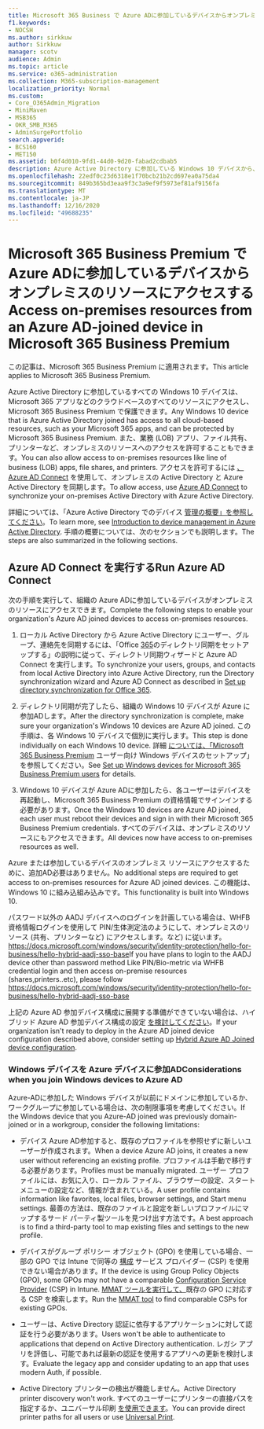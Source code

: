 ```yaml
---
title: Microsoft 365 Business で Azure ADに参加しているデバイスからオンプレミスのリソースにアクセスする
f1.keywords:
- NOCSH
ms.author: sirkkuw
author: Sirkkuw
manager: scotv
audience: Admin
ms.topic: article
ms.service: o365-administration
ms.collection: M365-subscription-management
localization_priority: Normal
ms.custom:
- Core_O365Admin_Migration
- MiniMaven
- MSB365
- OKR_SMB_M365
- AdminSurgePortfolio
search.appverid:
- BCS160
- MET150
ms.assetid: b0f4d010-9fd1-44d0-9d20-fabad2cdbab5
description: Azure Active Directory に参加している Windows 10 デバイスから、業務アプリ、ファイル共有、プリンターなど、オンプレミスのリソースにアクセスする方法について説明します。
ms.openlocfilehash: 22edf0c23d6318e1f70bcb21b2cd697ea0a75da4
ms.sourcegitcommit: 849b365bd3eaa9f3c3a9ef9f5973ef81af9156fa
ms.translationtype: MT
ms.contentlocale: ja-JP
ms.lasthandoff: 12/16/2020
ms.locfileid: "49688235"
---
```

# <a name="access-on-premises-resources-from-an-azure-ad-joined-device-in-microsoft-365-business-premium"></a><span data-ttu-id="d9b47-103">Microsoft 365 Business Premium で Azure ADに参加しているデバイスからオンプレミスのリソースにアクセスする</span><span class="sxs-lookup"><span data-stu-id="d9b47-103">Access on-premises resources from an Azure AD-joined device in Microsoft 365 Business Premium</span></span>

<span data-ttu-id="d9b47-104">この記事は、Microsoft 365 Business Premium に適用されます。</span><span class="sxs-lookup"><span data-stu-id="d9b47-104">This article applies to Microsoft 365 Business Premium.</span></span>

<span data-ttu-id="d9b47-105">Azure Active Directory に参加しているすべての Windows 10 デバイスは、Microsoft 365 アプリなどのクラウドベースのすべてのリソースにアクセスし、Microsoft 365 Business Premium で保護できます。</span><span class="sxs-lookup"><span data-stu-id="d9b47-105">Any Windows 10 device that is Azure Active Directory joined has access to all cloud-based resources, such as your Microsoft 365 apps, and can be protected by Microsoft 365 Business Premium.</span></span> <span data-ttu-id="d9b47-106">また、業務 (LOB) アプリ、ファイル共有、プリンターなど、オンプレミスのリソースへのアクセスを許可することもできます。</span><span class="sxs-lookup"><span data-stu-id="d9b47-106">You can also allow access to on-premises resources like line of business (LOB) apps, file shares, and printers.</span></span> <span data-ttu-id="d9b47-107">アクセスを許可するには [、Azure AD Connect](https://docs.microsoft.com/azure/active-directory/connect/active-directory-aadconnect) を使用して、オンプレミスの Active Directory と Azure Active Directory を同期します。</span><span class="sxs-lookup"><span data-stu-id="d9b47-107">To allow access, use [Azure AD Connect](https://docs.microsoft.com/azure/active-directory/connect/active-directory-aadconnect) to synchronize your on-premises Active Directory with Azure Active Directory.</span></span> 

<span data-ttu-id="d9b47-108">詳細については、「Azure Active Directory でのデバイス [管理の概要」を参照してください](https://docs.microsoft.com/azure/active-directory/device-management-introduction)。</span><span class="sxs-lookup"><span data-stu-id="d9b47-108">To learn more, see [Introduction to device management in Azure Active Directory](https://docs.microsoft.com/azure/active-directory/device-management-introduction).</span></span>
<span data-ttu-id="d9b47-109">手順の概要については、次のセクションでも説明します。</span><span class="sxs-lookup"><span data-stu-id="d9b47-109">The steps are also summarized in the following sections.</span></span>
 
## <a name="run-azure-ad-connect"></a><span data-ttu-id="d9b47-110">Azure AD Connect を実行する</span><span class="sxs-lookup"><span data-stu-id="d9b47-110">Run Azure AD Connect</span></span>

<span data-ttu-id="d9b47-111">次の手順を実行して、組織の Azure ADに参加しているデバイスがオンプレミスのリソースにアクセスできます。</span><span class="sxs-lookup"><span data-stu-id="d9b47-111">Complete the following steps to enable your organization's Azure AD joined devices to access on-premises resources.</span></span>
  
1. <span data-ttu-id="d9b47-112">ローカル Active Directory から Azure Active Directory にユーザー、グループ、連絡先を同期するには、「Office [365](https://docs.microsoft.com/microsoft-365/enterprise/set-up-directory-synchronization)のディレクトリ同期をセットアップする」の説明に従って、ディレクトリ同期ウィザードと Azure AD Connect を実行します。</span><span class="sxs-lookup"><span data-stu-id="d9b47-112">To synchronize your users, groups, and contacts from local Active Directory into Azure Active Directory, run the Directory synchronization wizard and Azure AD Connect as described in [Set up directory synchronization for Office 365](https://docs.microsoft.com/microsoft-365/enterprise/set-up-directory-synchronization).</span></span>
    
2. <span data-ttu-id="d9b47-113">ディレクトリ同期が完了したら、組織の Windows 10 デバイスが Azure に参加ADします。</span><span class="sxs-lookup"><span data-stu-id="d9b47-113">After the directory synchronization is complete, make sure your organization's Windows 10 devices are Azure AD joined.</span></span> <span data-ttu-id="d9b47-114">この手順は、各 Windows 10 デバイスで個別に実行します。</span><span class="sxs-lookup"><span data-stu-id="d9b47-114">This step is done individually on each Windows 10 device.</span></span> <span data-ttu-id="d9b47-115">詳細 [については、「Microsoft 365 Business Premium](set-up-windows-devices.md) ユーザー向け Windows デバイスのセットアップ」を参照してください。</span><span class="sxs-lookup"><span data-stu-id="d9b47-115">See [Set up Windows devices for Microsoft 365 Business Premium users](set-up-windows-devices.md) for details.</span></span> 
    
3. <span data-ttu-id="d9b47-116">Windows 10 デバイスが Azure ADに参加したら、各ユーザーはデバイスを再起動し、Microsoft 365 Business Premium の資格情報でサインインする必要があります。</span><span class="sxs-lookup"><span data-stu-id="d9b47-116">Once the Windows 10 devices are Azure AD joined, each user must reboot their devices and sign in with their Microsoft 365 Business Premium credentials.</span></span> <span data-ttu-id="d9b47-117">すべてのデバイスは、オンプレミスのリソースにもアクセスできます。</span><span class="sxs-lookup"><span data-stu-id="d9b47-117">All devices now have access to on-premises resources as well.</span></span>
    
<span data-ttu-id="d9b47-118">Azure または参加しているデバイスのオンプレミス リソースにアクセスするために、追加AD必要はありません。</span><span class="sxs-lookup"><span data-stu-id="d9b47-118">No additional steps are required to get access to on-premises resources for Azure AD joined devices.</span></span> <span data-ttu-id="d9b47-119">この機能は、Windows 10 に組み込組み込みです。</span><span class="sxs-lookup"><span data-stu-id="d9b47-119">This functionality is built into Windows 10.</span></span> 

<span data-ttu-id="d9b47-120">パスワード以外の AADJ デバイスへのログインを計画している場合は、WHFB 資格情報ログインを使用して PIN/生体測定法のようにして、オンプレミスのリソース (共有、プリンターなど) にアクセスします。など) に従います。 https://docs.microsoft.com/windows/security/identity-protection/hello-for-business/hello-hybrid-aadj-sso-base</span><span class="sxs-lookup"><span data-stu-id="d9b47-120">If you have plans to login to the AADJ device other than password method Like PIN/Bio-metric via WHFB credential login and then access on-premise resources (shares,printers..etc), please follow https://docs.microsoft.com/windows/security/identity-protection/hello-for-business/hello-hybrid-aadj-sso-base</span></span>
  
<span data-ttu-id="d9b47-121">上記の Azure AD 参加デバイス構成に展開する準備ができていない場合は、ハイブリッド Azure AD 参加デバイス構成の設定 [を検討してください](manage-windows-devices.md)。</span><span class="sxs-lookup"><span data-stu-id="d9b47-121">If your organization isn't ready to deploy in the Azure AD joined device configuration described above, consider setting up [Hybrid Azure AD Joined device configuration](manage-windows-devices.md).</span></span>
  
### <a name="considerations-when-you-join-windows-devices-to-azure-ad"></a><span data-ttu-id="d9b47-122">Windows デバイスを Azure デバイスに参加AD</span><span class="sxs-lookup"><span data-stu-id="d9b47-122">Considerations when you join Windows devices to Azure AD</span></span>

<span data-ttu-id="d9b47-123">Azure-ADに参加した Windows デバイスが以前にドメインに参加しているか、ワークグループに参加している場合は、次の制限事項を考慮してください。</span><span class="sxs-lookup"><span data-stu-id="d9b47-123">If the Windows device that you Azure-AD joined was previously domain-joined or in a workgroup, consider the following limitations:</span></span>
  
- <span data-ttu-id="d9b47-124">デバイス Azure AD参加すると、既存のプロファイルを参照せずに新しいユーザーが作成されます。</span><span class="sxs-lookup"><span data-stu-id="d9b47-124">When a device Azure AD joins, it creates a new user without referencing an existing profile.</span></span> <span data-ttu-id="d9b47-125">プロファイルは手動で移行する必要があります。</span><span class="sxs-lookup"><span data-stu-id="d9b47-125">Profiles must be manually migrated.</span></span> <span data-ttu-id="d9b47-126">ユーザー プロファイルには、お気に入り、ローカル ファイル、ブラウザーの設定、スタート メニューの設定など、情報が含まれている。</span><span class="sxs-lookup"><span data-stu-id="d9b47-126">A user profile contains information like favorites, local files, browser settings, and Start menu settings.</span></span> <span data-ttu-id="d9b47-127">最善の方法は、既存のファイルと設定を新しいプロファイルにマップするサード パーティ製ツールを見つけ出す方法です。</span><span class="sxs-lookup"><span data-stu-id="d9b47-127">A best approach is to find a third-party tool to map existing files and settings to the new profile.</span></span>

- <span data-ttu-id="d9b47-128">デバイスがグループ ポリシー オブジェクト (GPO) を使用している場合、一部の GPO では Intune で同等の [構成](https://docs.microsoft.com/windows/configuration/provisioning-packages/how-it-pros-can-use-configuration-service-providers) サービス プロバイダー (CSP) を使用できない場合があります。</span><span class="sxs-lookup"><span data-stu-id="d9b47-128">If the device is using Group Policy Objects (GPO), some GPOs may not have a comparable [Configuration Service Provider](https://docs.microsoft.com/windows/configuration/provisioning-packages/how-it-pros-can-use-configuration-service-providers) (CSP) in Intune.</span></span> <span data-ttu-id="d9b47-129">[MMAT ツールを実行して、](https://www.microsoft.com/download/details.aspx?id=45520)既存の GPO に対応する CSP を検索します。</span><span class="sxs-lookup"><span data-stu-id="d9b47-129">Run the [MMAT tool](https://www.microsoft.com/download/details.aspx?id=45520) to find comparable CSPs for existing GPOs.</span></span>

- <span data-ttu-id="d9b47-130">ユーザーは、Active Directory 認証に依存するアプリケーションに対して認証を行う必要があります。</span><span class="sxs-lookup"><span data-stu-id="d9b47-130">Users won't be able to authenticate to applications that depend on Active Directory authentication.</span></span> <span data-ttu-id="d9b47-131">レガシ アプリを評価し、可能であれば最新の認証を使用するアプリへの更新を検討します。</span><span class="sxs-lookup"><span data-stu-id="d9b47-131">Evaluate the legacy app and consider updating to an app that uses modern Auth, if possible.</span></span>

- <span data-ttu-id="d9b47-132">Active Directory プリンターの検出が機能しません。</span><span class="sxs-lookup"><span data-stu-id="d9b47-132">Active Directory printer discovery won't work.</span></span> <span data-ttu-id="d9b47-133">すべてのユーザーにプリンターの直接パスを指定するか、ユニバーサル印刷 [を使用できます](https://aka.ms/UPDocs)。</span><span class="sxs-lookup"><span data-stu-id="d9b47-133">You can provide direct printer paths for all users or use [Universal Print](https://aka.ms/UPDocs).</span></span>
